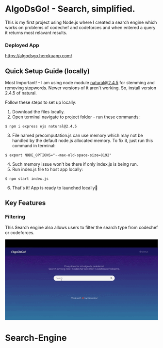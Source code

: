 
# AlgoDsGo! - Search, simplified.
This is my first project using Node.js where I created a search engine which works on problems of codechef and codeforces and when entered a query it returns most relavant results.

### Deployed App

https://algodsgo.herokuapp.com/




## Quick Setup Guide (locally)
Most Important! -
I am using node module natural@2.4.5 for stemming and removing stopwords. Newer versions of it aren't working. So, install version 2.4.5 of natural.

Follow these steps to set up locally:

1) Download the files locally.
2) Open terminal navigate to project folder - run these commands:

````node
$ npm i express ejs natural@2.4.5 
````
3) File named precomputation.js can use memory which may not be handled by the default node.js allocated memory. To fix it, just run this command in terminal:

````node
$ export NODE_OPTIONS="--max-old-space-size=8192"
````

4) Such memory issue won't be there if only index.js is being run. 
5) Run index.js file to host app locally:
````node
$ npm start index.js
````
6) That's it! App is ready to launched locally🚀

## Key Features
### Filtering
This Search engine also allows users to filter the search type from codechef or codeforces.

![Alt Text](https://github.com/himan17/algodsgo/blob/main/public/images/filters.gif)


# Search-Engine
